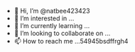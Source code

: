 - 👋 Hi, I’m @natbee423423
- 👀 I’m interested in ...
- 🌱 I’m currently learning ...
- 💞️ I’m looking to collaborate on ...
- 📫 How to reach me ...54945bsdffrgh4

<!---
natbee423423/natbee423423 is a ✨ special ✨ repository because its `README.md` (this file) appears on your GitHub profile.
You can click the Preview link to take a look at your changes.
--->
